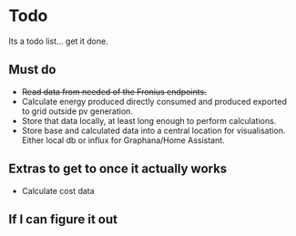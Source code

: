 # Todo

Its a todo list... get it done.

## Must do

* ~~Read data from needed of the Fronius endpoints.~~
* Calculate energy produced directly consumed and produced exported to grid outside pv generation.
* Store that data locally, at least long enough to perform calculations.
* Store base and calculated data into a central location for visualisation. Either local db or influx for Graphana/Home Assistant.

## Extras to get to once it actually works

* Calculate cost data

## If I can figure it out
